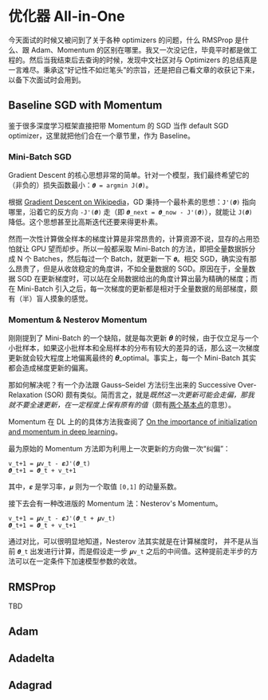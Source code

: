 # 优化器 All-in-One

今天面试的时候又被问到了关于各种 optimizers 的问题，什么 RMSProp 是什么、跟 Adam、Momentum 的区别在哪里。我又一次没记住，毕竟平时都是做工程的。然后当我结束后去查询的时候，发现中文社区对与 Optimizers 的总结真是一言难尽。秉承这“好记性不如烂笔头”的宗旨，还是把自己看文章的收获记下来，以备下次面试时会用到。

## Baseline SGD with Momentum

鉴于很多深度学习框架直接把带 Momentum 的 SGD 当作 default SGD optimizer，这里就把他们合在一个章节里，作为 Baseline。



### Mini-Batch SGD

Gradient Descent 的核心思想非常的简单。针对一个模型，我们最终希望它的（非负的）损失函数最小：`𝜽 = argmin J(𝜽)`。

根据 [Gradient Descent on Wikipedia](https://en.wikipedia.org/wiki/Gradient_descent)，GD 秉持一个最朴素的思想：`J'(𝜽)` 指向哪里，沿着它的反方向 `-J'(𝜽)` 走（即 `𝜽_next = 𝜽_now - J'(𝜽)`），就能让 `J(𝜽)` 降低。这个思想甚至比高斯迭代还要来得更朴素。

然而一次性计算做全样本的梯度计算是非常昂贵的，计算资源不说，显存的占用恐怕就让 GPU 望而却步。所以一般都采取 Mini-Batch 的方法，即把全量数据拆分成 N 个 Batches，然后每过一个 Batch，就更新一下 `𝜽`。相交 SGD，确实没有那么昂贵了，但是从收敛稳定的角度讲，不如全量数据的 SGD。原因在于，全量数据 SGD 在更新梯度时，可以站在全局数据给出的角度计算出最为精确的梯度；而在 Mini-Batch 引入之后，每一次梯度的更新都是相对于全量数据的局部梯度，颇有（半）盲人摸象的感觉。

### Momentum & Nesterov Momentum

刚刚提到了 Mini-Batch 的一个缺陷，就是每次更新 𝜽 的时候，由于仅立足与一个小批样本，如果这小批样本和全局样本的分布有较大的差异的话，那么这一次梯度更新就会较大程度上地偏离最终的 𝜽_optimal。事实上，每一个 Mini-Batch 其实都会造成梯度更新的偏离。

那如何解决呢？有一个办法跟 Gauss–Seidel 方法衍生出来的 Successive Over-Relaxation (SOR) 颇有类似。简而言之，就是*既然这一次更新可能会走偏，那我就不要全速更新，在一定程度上保有原有的值*（颇有[两个基本点](https://zh.wikipedia.org/wiki/%E4%B8%80%E4%B8%AA%E4%B8%AD%E5%BF%83%E3%80%81%E4%B8%A4%E4%B8%AA%E5%9F%BA%E6%9C%AC%E7%82%B9)的意思）。

Momentum 在 DL 上的的具体方法我查阅了 [On the importance of initialization and momentum in deep learning](http://www.cs.utoronto.ca/~ilya/pubs/2013/1051_2.pdf)。

最为原始的 Momentum 方法即为利用上一次更新的方向做一次“纠偏”：

```
v_t+1 = 𝝁v_t - 𝜺J'(𝜽_t)
𝜽_t+1 = 𝜽_t + v_t+1
```

其中，`𝜺` 是学习率，`𝝁` 则为一个取值 `[0,1]` 的动量系数。

接下去会有一种改进版的 Momentum 法：Nesterov's Momentum。

```
v_t+1 = 𝝁v_t - 𝜺J'(𝜽_t + 𝝁v_t)
𝜽_t+1 = 𝜽_t + v_t+1
```

通过对比，可以很明显地知道，Nesterov 法其实就是在计算梯度时， 并不是从当前 `𝜽_t` 出发进行计算，而是假设走一步 `𝝁v_t` 之后的中间值。这种提前走半步的方法可以在一定条件下加速模型参数的收敛。

## RMSProp

TBD

## Adam

## Adadelta

## Adagrad